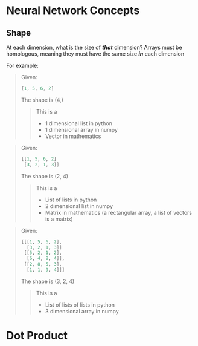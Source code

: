 # Neural Network Concepts

## Shape
At each dimension, what is the size of ***that*** dimension? Arrays must be homologous, meaning they must have the same size ***in*** each dimension

For example:
> Given:
> ```python
> [1, 5, 6, 2]
> ```
> The shape is (4,)
>> This is a
>> - 1 dimensional list in python
>> - 1 dimensional array in numpy
>> - Vector in mathematics

> Given:
> ```python
> [[1, 5, 6, 2]
>  [3, 2, 1, 3]]
> ```
> The shape is (2, 4)
>> This is a
>> - List of lists in python
>> - 2 dimensional list in numpy
>> - Matrix in mathematics (a rectangular array, a list of vectors is a matrix)

> Given:
> ```python
> [[[1, 5, 6, 2],
>   [3, 2, 1, 3]]
>  [[5, 2, 1, 2],
>   [6, 4, 8, 4]],
>  [[2, 8, 5, 3],
>   [1, 1, 9, 4]]]
> ```
> The shape is (3, 2, 4)
>> This is a
>> - List of lists of lists in python
>> - 3 dimensional array in numpy

# Dot Product
